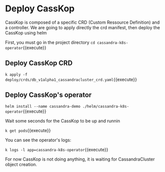 # Deploy CassKop 

CassKop is composed of a specific CRD (Custom Ressource Definition) and a controller.
We are going to apply directly the crd manifest, then deploy the CassKop using helm

First, you must go in the project directory `cd cassandra-k8s-operator`{{execute}}

## Deploy CassKop CRD

`k apply -f deploy/crds/db_v1alpha1_cassandracluster_crd.yaml`{{execute}}

## Deploy CassKop's operator

`helm install --name cassandra-demo ./helm/cassandra-k8s-operator`{{execute}}

Wait some seconds for the CassKop to be up and runnin

`k get pods`{{execute}}


You can see the operator's logs: 

`k logs -l app=cassandra-k8s-operator`{{execute}}

For now CassKop is not doing anything, it is waiting for CassandraCluster object creation.

